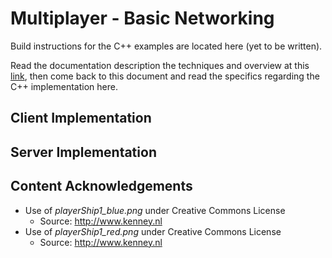 # Multiplayer - Basic Networking

Build instructions for the C++ examples are located here (yet to be written).

Read the documentation description the techniques and overview at this [link](https://github.com/ProfPorkins/GameTech/blob/master/doc/Multiplayer/Multiplayer-Step-1.md), then come back to this document and read the specifics regarding the C++ implementation here.

## Client Implementation

## Server Implementation

## Content Acknowledgements

* Use of *playerShip1_blue.png* under Creative Commons License
  * Source: http://www.kenney.nl
* Use of *playerShip1_red.png* under Creative Commons License
  * Source: http://www.kenney.nl
